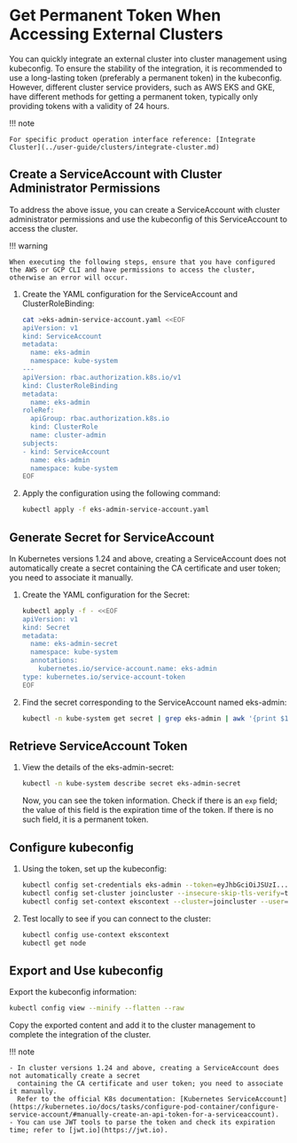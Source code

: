# Get Permanent Token When Accessing External Clusters

You can quickly integrate an external cluster into cluster management using kubeconfig.
To ensure the stability of the integration, it is recommended to use a long-lasting token
(preferably a permanent token) in the kubeconfig. However, different cluster service providers,
such as AWS EKS and GKE, have different methods for getting a permanent token,
typically only providing tokens with a validity of 24 hours.

!!! note

    For specific product operation interface reference: [Integrate Cluster](../user-guide/clusters/integrate-cluster.md)

## Create a ServiceAccount with Cluster Administrator Permissions

To address the above issue, you can create a ServiceAccount with cluster administrator permissions and use the kubeconfig of this ServiceAccount to access the cluster.

!!! warning

    When executing the following steps, ensure that you have configured the AWS or GCP CLI and have permissions to access the cluster, otherwise an error will occur.

1. Create the YAML configuration for the ServiceAccount and ClusterRoleBinding:

    ```bash
    cat >eks-admin-service-account.yaml <<EOF
    apiVersion: v1
    kind: ServiceAccount
    metadata:
      name: eks-admin
      namespace: kube-system
    ---
    apiVersion: rbac.authorization.k8s.io/v1
    kind: ClusterRoleBinding
    metadata:
      name: eks-admin
    roleRef:
      apiGroup: rbac.authorization.k8s.io
      kind: ClusterRole
      name: cluster-admin
    subjects:
    - kind: ServiceAccount
      name: eks-admin
      namespace: kube-system
    EOF
    ```

2. Apply the configuration using the following command:

    ```bash
    kubectl apply -f eks-admin-service-account.yaml
    ```

## Generate Secret for ServiceAccount

In Kubernetes versions 1.24 and above, creating a ServiceAccount does not automatically create a secret containing the CA certificate and user token; you need to associate it manually.

1. Create the YAML configuration for the Secret:

    ```bash
    kubectl apply -f - <<EOF
    apiVersion: v1
    kind: Secret
    metadata:
      name: eks-admin-secret
      namespace: kube-system
      annotations:
        kubernetes.io/service-account.name: eks-admin
    type: kubernetes.io/service-account-token
    EOF
    ```

2. Find the secret corresponding to the ServiceAccount named eks-admin:

    ```bash
    kubectl -n kube-system get secret | grep eks-admin | awk '{print $1}'
    ```

## Retrieve ServiceAccount Token

1. View the details of the eks-admin-secret:

    ```bash
    kubectl -n kube-system describe secret eks-admin-secret
    ```

    Now, you can see the token information. Check if there is an `exp` field;
    the value of this field is the expiration time of the token. If there is no such field, it is a permanent token.

## Configure kubeconfig

1. Using the token, set up the kubeconfig:

    ```bash
    kubectl config set-credentials eks-admin --token=eyJhbGciOiJSUzI...
    kubectl config set-cluster joincluster --insecure-skip-tls-verify=true --server=https://XXXXXX.gr7.ap-southeast-1.eks.amazonaws.com
    kubectl config set-context ekscontext --cluster=joincluster --user=eks-admin
    ```

2. Test locally to see if you can connect to the cluster:

    ```bash
    kubectl config use-context ekscontext
    kubectl get node
    ```

## Export and Use kubeconfig

Export the kubeconfig information:

```bash
kubectl config view --minify --flatten --raw
```

Copy the exported content and add it to the cluster management to complete the integration of the cluster.

!!! note

    - In cluster versions 1.24 and above, creating a ServiceAccount does not automatically create a secret
      containing the CA certificate and user token; you need to associate it manually.
      Refer to the official K8s documentation: [Kubernetes ServiceAccount](https://kubernetes.io/docs/tasks/configure-pod-container/configure-service-account/#manually-create-an-api-token-for-a-serviceaccount).
    - You can use JWT tools to parse the token and check its expiration time; refer to [jwt.io](https://jwt.io).
